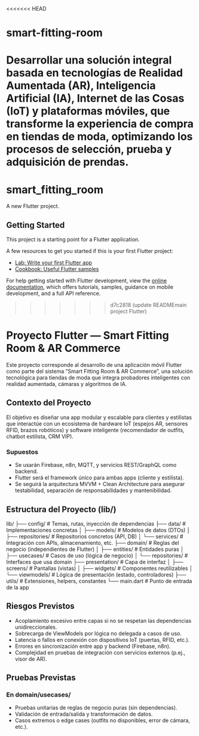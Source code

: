 <<<<<<< HEAD
# smart-fitting-room
Desarrollar una solución integral basada en tecnologías de Realidad Aumentada (AR), Inteligencia Artificial (IA), Internet de las Cosas (IoT) y plataformas móviles, que transforme la experiencia de compra en tiendas de moda, optimizando los procesos de selección, prueba y adquisición de prendas.
=======
# smart_fitting_room

A new Flutter project.

## Getting Started

This project is a starting point for a Flutter application.

A few resources to get you started if this is your first Flutter project:

- [Lab: Write your first Flutter app](https://docs.flutter.dev/get-started/codelab)
- [Cookbook: Useful Flutter samples](https://docs.flutter.dev/cookbook)

For help getting started with Flutter development, view the
[online documentation](https://docs.flutter.dev/), which offers tutorials,
samples, guidance on mobile development, and a full API reference.
>>>>>>> d7c2818 (update READMEmain project Flutter)

# Proyecto Flutter — Smart Fitting Room & AR Commerce

Este proyecto corresponde al desarrollo de una aplicación móvil Flutter como parte del sistema “Smart Fitting Room & AR Commerce”, una solución tecnológica para tiendas de moda que integra probadores inteligentes con realidad aumentada, cámaras y algoritmos de IA.

## Contexto del Proyecto

El objetivo es diseñar una app modular y escalable para clientes y estilistas que interactúe con un ecosistema de hardware IoT (espejos AR, sensores RFID, brazos robóticos) y software inteligente (recomendador de outfits, chatbot estilista, CRM VIP).

### Supuestos

- Se usarán Firebase, n8n, MQTT, y servicios REST/GraphQL como backend.
- Flutter será el framework único para ambas apps (cliente y estilista).
- Se seguirá la arquitectura MVVM + Clean Architecture para asegurar testabilidad, separación de responsabilidades y mantenibilidad.

## Estructura del Proyecto (lib/)

lib/
├── config/               # Temas, rutas, inyección de dependencias
├── data/                 # Implementaciones concretas
│   ├── models/           # Modelos de datos (DTOs)
│   ├── repositories/     # Repositorios concretos (API, DB)
│   └── services/         # Integración con APIs, almacenamiento, etc.
├── domain/               # Reglas del negocio (independientes de Flutter)
│   ├── entities/         # Entidades puras
│   ├── usecases/         # Casos de uso (lógica de negocio)
│   └── repositories/     # Interfaces que usa domain
├── presentation/         # Capa de interfaz
│   ├── screens/          # Pantallas (vistas)
│   ├── widgets/          # Componentes reutilizables
│   └── viewmodels/       # Lógica de presentación (estado, controladores)
├── utils/                # Extensiones, helpers, constantes
└── main.dart             # Punto de entrada de la app

## Riesgos Previstos

- Acoplamiento excesivo entre capas si no se respetan las dependencias unidireccionales.
- Sobrecarga de ViewModels por lógica no delegada a casos de uso.
- Latencia o fallos en conexión con dispositivos IoT (puertas, RFID, etc.).
- Errores en sincronización entre app y backend (Firebase, n8n).
- Complejidad en pruebas de integración con servicios externos (p.ej., visor de AR).

## Pruebas Previstas

### En domain/usecases/

- Pruebas unitarias de reglas de negocio puras (sin dependencias).
- Validación de entrada/salida y transformación de datos.
- Casos extremos o edge cases (outfits no disponibles, error de cámara, etc.).
